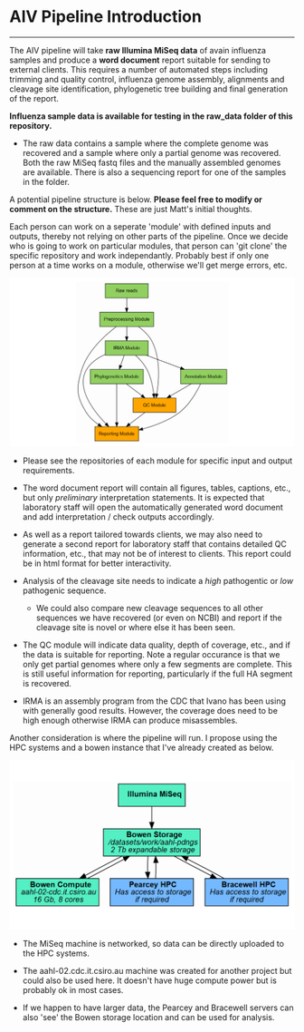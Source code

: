 # AIV Pipeline Introduction
---

The AIV pipeline will take **raw Illumina MiSeq data** of avain influenza samples and produce a **word document** report suitable for sending to external clients. This requires a number of automated steps including trimming and quality control, influenza genome assembly, alignments and cleavage site identification, phylogenetic tree building and final generation of the report.

**Influenza sample data is available for testing in the raw_data folder of this repository.**

* The raw data contains a sample where the complete genome was recovered and a sample where only a partial genome was recovered. Both the raw MiSeq fastq files and the manually assembled genomes are available. There is also a sequencing report for one of the samples in the folder.

A potential pipeline structure is below. **Please feel free to modify or comment on the structure.** These are just Matt's initial thoughts.

Each person can work on a seperate 'module' with defined inputs and outputs, thereby not relying on other parts of the pipeline. Once we decide who is going to work on particular modules, that person can 'git clone' the specific repository and work independantly. Probably best if only one person at a time works on a module, otherwise we'll get merge errors, etc.

![modules](images/module_flow.png)

* Please see the repositories of each module for specific input and output requirements. 

* The word document report will contain all figures, tables, captions, etc., but only *preliminary* interpretation statements. It is expected that laboratory staff will open the automatically generated word document and add interpretation / check outputs accordingly.

* As well as a report tailored towards clients, we may also need to generate a second report for laboratory staff that contains detailed QC information, etc., that may not be of interest to clients. This report could be in html format for better interactivity.

* Analysis of the cleavage site needs to indicate a *high* pathogentic or *low* pathogenic sequence.

    * We could also compare new cleavage sequences to all other sequences we have recovered (or even on NCBI) and report if the cleavage site is novel or where else it has been seen. 

* The QC module will indicate data quality, depth of coverage, etc., and if the data is suitable for reporting. Note a regular occurance is that we only get partial genomes where only a few segments are complete. This is still useful information for reporting, particularly if the full HA segment is recovered.

* IRMA is an assembly program from the CDC that Ivano has been using with generally good results. However, the coverage does need to be high enough otherwise IRMA can produce misassembles.

Another consideration is where the pipeline will run. I propose using the HPC systems and a bowen instance that I've already created as below.

![modules](images/hardware_flow.png)

* The MiSeq machine is networked, so data can be directly uploaded to the HPC systems.

* The aahl-02.cdc.it.csiro.au machine was created for another project but could also be used here. It doesn't have huge compute power but is probably ok in most cases.

* If we happen to have larger data, the Pearcey and Bracewell servers can also 'see' the Bowen storage location and can be used for analysis.








